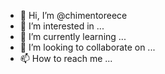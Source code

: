 - 👋 Hi, I’m @chimentoreece
- 👀 I’m interested in ...
- 🌱 I’m currently learning ...
- 💞️ I’m looking to collaborate on ...
- 📫 How to reach me ...

<!---
chimentoreece/chimentoreece is a ✨ special ✨ repository because its `README.md` (this file) appears on your GitHub profile.
You can click the Preview link to take a look at your changes.
--->
